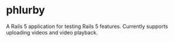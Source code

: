 # phlurby

A Rails 5 application for testing Rails 5 features. Currently supports uploading videos and video playback.
